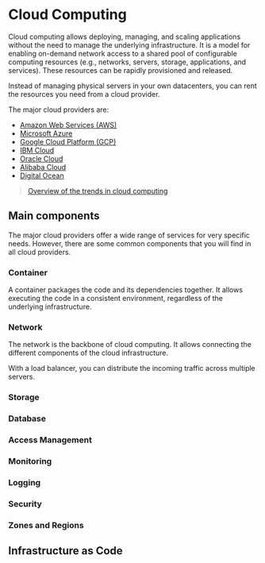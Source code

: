 # Cloud Computing

Cloud computing allows deploying, managing,
and scaling applications without the need to manage the underlying infrastructure. 
It is a model for enabling on-demand network access to a shared pool of configurable computing resources
(e.g., networks, servers, storage, applications, and services).
These resources can be rapidly provisioned and released.

Instead of managing physical servers in your own datacenters, you can rent the resources you need from a cloud provider.

The major cloud providers are:
- [Amazon Web Services (AWS)](https://aws.amazon.com)
- [Microsoft Azure](https://azure.microsoft.com)
- [Google Cloud Platform (GCP)](https://cloud.google.com)
- [IBM Cloud](https://www.ibm.com/cloud)
- [Oracle Cloud](https://www.oracle.com/cloud)
- [Alibaba Cloud](https://www.alibabacloud.com)
- [Digital Ocean](https://www.digitalocean.com)

> [Overview of the trends in cloud computing](https://spatiosoft.com/blog/overview-of-cloud-computing/)

## Main components

The major cloud providers offer a wide range of services for very specific needs.
However, there are some common components that you will find in all cloud providers.

### Container

A container packages the code and its dependencies together.
It allows executing the code in a consistent environment, regardless of the underlying infrastructure.

### Network

The network is the backbone of cloud computing. 
It allows connecting the different components of the cloud infrastructure.

With a load balancer, you can distribute the incoming traffic across multiple servers.

### Storage

### Database

### Access Management

### Monitoring

### Logging

### Security

### Zones and Regions

## Infrastructure as Code